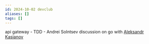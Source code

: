 ```yaml
---
id: 2024-10-02 devclub
aliases: []
tags: []
---
```


api gateway - 
TDD - Andrei Solntsev
discussion on go with [Aleksandr Kasianov](https://www.linkedin.com/in/aleksandr-kasianov-84701888/)
